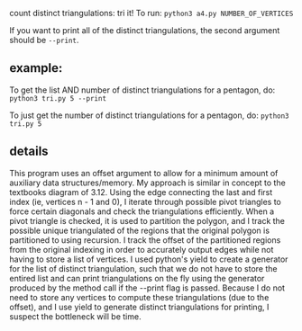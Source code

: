 count distinct triangulations: tri it!
To run: 
``python3 a4.py NUMBER_OF_VERTICES``

If you want to print all of the distinct triangulations, the second argument should be ``--print``.

## example:
To get the list AND number of distinct triangulations for a pentagon, do:
``python3 tri.py 5 --print``

To just get the number of distinct triangulations for a pentagon, do:
``python3 tri.py 5``

## details
This program uses an offset argument to allow for a minimum amount of auxiliary data structures/memory. My approach is similar in concept to the textbooks diagram of 3.12. Using the edge connecting the last and first index (ie, vertices n - 1 and 0), I iterate through possible pivot triangles to force certain diagonals and check the triangulations efficiently. When a pivot triangle is checked, it is used to partition the polygon, and I track the possible unique triangulated of the regions that the original polygon is partitioned to using recursion. I track the offset of the partitioned regions from the original indexing in order to accurately output edges while not having to store a list of vertices. I used python's yield to create a generator for the list of distinct triangulation, such that we do not have to store the entired list and can print triangulations on the fly using the generator produced by the method call if the --print flag is passed. Because I do not need to store any vertices to compute these triangulations (due to the offset), and I use yield to generate distinct triangulations for printing, I suspect the bottleneck will be time. 
